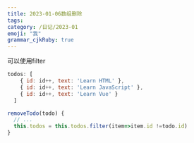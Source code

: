 ```yaml
---
title: 2023-01-06数组删除
tags: 
category: /日记/2023-01
emoji: "我"
grammar_cjkRuby: true
---
```

可以使用filter

``` javascript
todos: [
	{ id: id++, text: 'Learn HTML' },
	{ id: id++, text: 'Learn JavaScript' },
	{ id: id++, text: 'Learn Vue' }
  ]
```

``` javascript
removeTodo(todo) {
  // ...
  this.todos = this.todos.filter(item=>item.id !=todo.id)
}
```